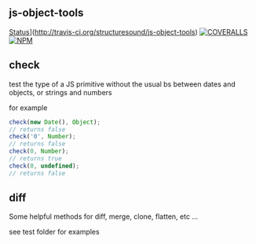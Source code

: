 ## js-object-tools

[Status](https://secure.travis-ci.org/structuresound/js-object-tools.png?branch=master)](http://travis-ci.org/structuresound/js-object-tools) [![COVERALLS](https://img.shields.io/coveralls/structuresound/js-object-tools.svg)]()
[![NPM](https://nodei.co/npm/js-object-tools.png?downloads=true)](https://nodei.co/npm/js-object-tools/)

## check

test the type of a JS primitive without the usual bs between dates and objects, or strings and numbers

for example

```js
check(new Date(), Object);
// returns false
check('0', Number);
// returns false
check(0, Number);
// returns true
check(0, undefined);
// returns false
```

## diff

Some helpful methods for diff, merge, clone, flatten, etc ...

see test folder for examples
